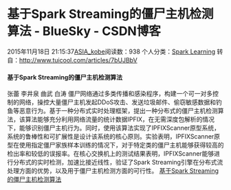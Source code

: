 # 基于Spark Streaming的僵尸主机检测算法 - BlueSky - CSDN博客
2015年11月18日 21:15:37[ASIA_kobe](https://me.csdn.net/ASIA_kobe)阅读数：938
个人分类：[Spark Learning](https://blog.csdn.net/ASIA_kobe/article/category/5912555)
转自：http://www.tuicool.com/articles/7bUJBbV
#### 基于Spark Streaming的僵尸主机检测算法
张蕾 李井泉 曲武 白涛
僵尸网络通过多类传播和感染程序，构建一个可一对多控制的网络，操控大量僵尸主机发起DDoS攻击、发送垃圾邮件、偷窃敏感数据和钓鱼等恶意行为。基于一种分布式实时处理框架，提出一种分布式的僵尸主机检测算法，该算法能够充分利用网络流量的统计数据IPFIX，在无需深度包解析的情况下，能够识别僵尸主机行为。同时，使用该算法实现了IPFIXScanner原型系统，系统的鲁棒性和可扩展性是设计该系统的核心原则。实验表明，IPFIXScanner原型在使用指定僵尸家族样本训练的情况下，对于特定类的僵尸主机能够获得较高的检出率和较低的误报率。在核心交换机上的测试结果表明，IPFIXScanner能够进行分布式的实时检测，加速比接近线性，验证了Spark
 Streaming引擎在分布式流处理方面的优势，以及用于僵尸主机检测方面的可行性。
[基于Spark Streaming的僵尸主机检测算法](http://www.chinacloud.cn/upload/2015-11/15110509113241.pdf)
